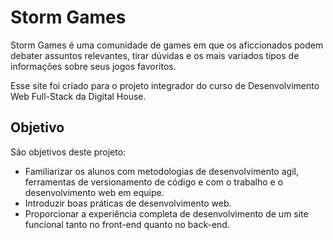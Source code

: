 # Storm Games

Storm Games é uma comunidade de games em que os aficcionados podem debater assuntos relevantes, tirar dúvidas e os mais variados tipos de informações sobre seus jogos favoritos.

Esse site foi criado para o projeto integrador do curso de Desenvolvimento Web Full-Stack da Digital House.

## Objetivo

São objetivos deste projeto:

* Familiarizar os alunos com metodologias de desenvolvimento agil, ferramentas de versionamento de código e com o trabalho e o desenvolvimento web em equipe.
* Introduzir boas práticas de desenvolvimento web.
* Proporcionar a experiência completa de desenvolvimento de um site funcional tanto no front-end quanto no back-end. 